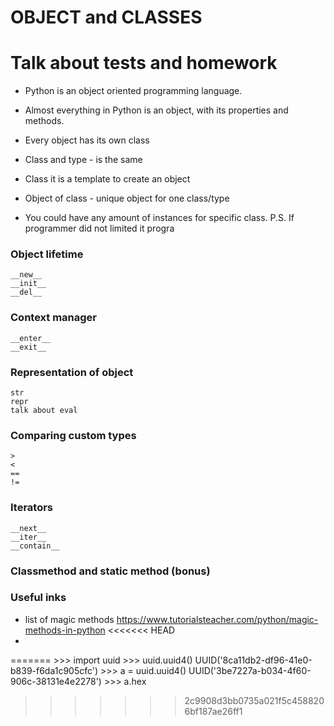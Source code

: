 # OBJECT and CLASSES

# Talk about tests and homework 

- Python is an object oriented programming language.

- Almost everything in Python is an object, with its properties and methods.

- Every object has its own class

- Class and type - is the same

- Class it is a template to create an object 

- Object of class - unique object for one class/type

- You could have any amount of instances for specific class. P.S. If programmer did not limited it progra

### Object lifetime 
    __new__ 
    __init__
    __del__
    
### Context manager
    __enter__
    __exit__
    
### Representation of object
    str
    repr
    talk about eval

### Comparing custom types
    >
    <
    ==
    !=
    
### Iterators
    __next__
    __iter__
    __contain__
    
    
  
### Classmethod and static method (bonus)
### Useful inks
 - list of magic methods https://www.tutorialsteacher.com/python/magic-methods-in-python
<<<<<<< HEAD
 - 
=======
    >>> import uuid
    >>> uuid.uuid4()
    UUID('8ca11db2-df96-41e0-b839-f6da1c905cfc')
    >>> a = uuid.uuid4()
    UUID('3be7227a-b034-4f60-906c-38131e4e2278')
    >>> a.hex
>>>>>>> 2c9908d3bb0735a021f5c4588206bf187ae26ff1
